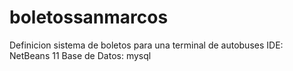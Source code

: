 # boletossanmarcos
Definicion sistema de boletos para una terminal de autobuses
IDE: NetBeans 11
Base de Datos: mysql
